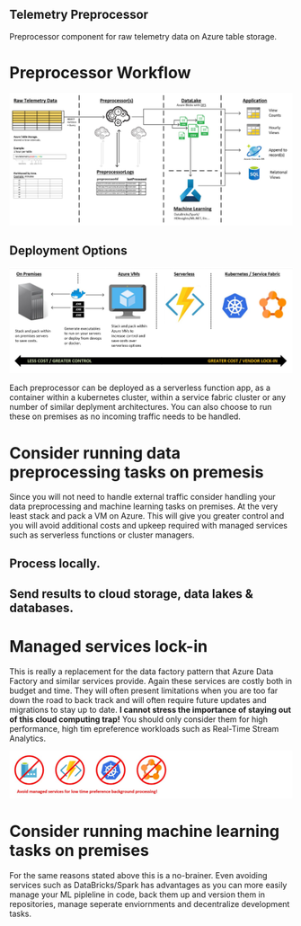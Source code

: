 ## Telemetry Preprocessor
Preprocessor component for raw telemetry data on Azure table storage.

# Preprocessor Workflow
![AuthenticationFlow](https://github.com/INNVTV/Telemetry-Preprocessor/blob/master/_docs/images/processing-workflow.png)

## Deployment Options
![DeploymentOptions](https://github.com/INNVTV/Telemetry-Preprocessor/blob/master/_docs/images/deployment-options.png)

Each preprocessor can be deployed as a serverless function app, as a container within a kubernetes cluster, within a service fabric cluster or any number of similar deplyment architectures. You can also choose to run these on premises as no incoming traffic needs to be handled.

# Consider running data preprocessing tasks on premesis
Since you will not need to handle external traffic consider handling your data preprocessing and machine learning tasks on premises. At the very least stack and pack a VM on Azure. This will give you greater control and you will avoid additional costs and upkeep required with managed services such as serverless functions or cluster managers.

## Process locally. 
## Send results to cloud storage, data lakes & databases. 

# Managed services lock-in
This is really a replacement for the data factory pattern that Azure Data Factory and similar services provide. Again these services are costly both in budget and time. They will often present limitations when you are too far down the road to back track and will often require future updates and migrations to stay up to date. **I cannot stress the importance of staying out of this cloud computing trap!** You should only consider them for high performance, high tim epreference workloads such as Real-Time Stream Analytics.

![ManagedServices](https://github.com/INNVTV/Telemetry-Preprocessor/blob/master/_docs/images/managed-services.png)

# Consider running machine learning tasks on premises
For the same reasons stated above this is a no-brainer. Even avoiding services such as DataBricks/Spark has advantages as you can more easily manage your ML pipleline in code, back them up and version them in repositories, manage seperate enviornments and decentralize development tasks. 



